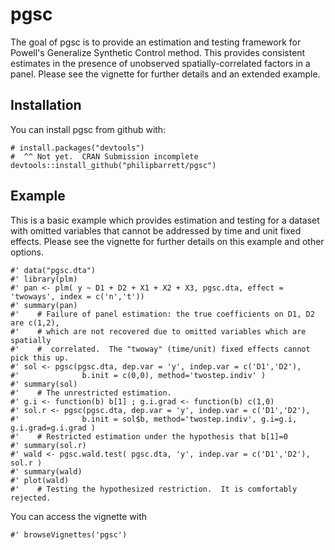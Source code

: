 # pgsc

The goal of pgsc is to provide an estimation and testing framework for Powell's Generalize Synthetic Control method.  This provides consistent estimates in the presence of unobserved spatially-correlated factors in a panel.  Please see the vignette for further details and an extended example.

## Installation

You can install pgsc from github with:

```{r gh-installation, eval = FALSE}
# install.packages("devtools")
#  ^^ Not yet.  CRAN Submission incomplete
devtools::install_github("philipbarrett/pgsc")
```

## Example

This is a basic example which provides estimation and testing for a dataset with omitted variables that cannot be addressed by time and unit fixed effects.  Please see the vignette for further details on this example and other options.

```{r example}
#' data("pgsc.dta")
#' library(plm)
#' pan <- plm( y ~ D1 + D2 + X1 + X2 + X3, pgsc.dta, effect = 'twoways', index = c('n','t'))
#' summary(pan)
#'    # Failure of panel estimation: the true coefficients on D1, D2 are c(1,2), 
#'    # which are not recovered due to omitted variables which are spatially
#'    #  correlated.  The "twoway" (time/unit) fixed effects cannot pick this up.
#' sol <- pgsc(pgsc.dta, dep.var = 'y', indep.var = c('D1','D2'), 
#'              b.init = c(0,0), method='twostep.indiv' )
#' summary(sol)
#'    # The unrestricted estimation. 
#' g.i <- function(b) b[1] ; g.i.grad <- function(b) c(1,0)
#' sol.r <- pgsc(pgsc.dta, dep.var = 'y', indep.var = c('D1','D2'), 
#'              b.init = sol$b, method='twostep.indiv', g.i=g.i, g.i.grad=g.i.grad )
#'    # Restricted estimation under the hypothesis that b[1]=0
#' summary(sol.r)
#' wald <- pgsc.wald.test( pgsc.dta, 'y', indep.var = c('D1','D2'), sol.r )
#' summary(wald)
#' plot(wald)
#'    # Testing the hypothesized restriction.  It is comfortably rejected.
```

You can access the vignette with

```{r example}
#' browseVignettes('pgsc')
```

